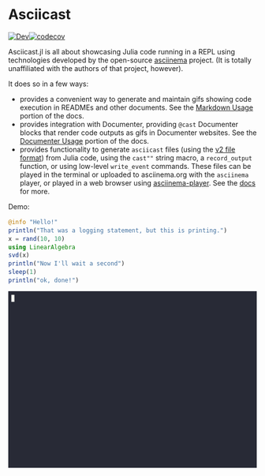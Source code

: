 # Asciicast

[![Dev](https://img.shields.io/badge/docs-dev-blue.svg)](https://ericphanson.github.io/Asciicast.jl/dev)[![codecov](https://codecov.io/gh/ericphanson/Asciicast.jl/graph/badge.svg?token=0ZK1A45AQ0)](https://codecov.io/gh/ericphanson/Asciicast.jl)

Asciicast.jl is all about showcasing Julia code running in a REPL using
technologies developed by the open-source
[asciinema](https://asciinema.org/) project. (It is totally unaffiliated
with the authors of that project, however).

It does so in a few ways:

- provides a convenient way to generate and maintain gifs showing code
  execution in READMEs and other documents. See the [Markdown
  Usage](https://ericphanson.github.io/Asciicast.jl/dev/markdown_usage/)
  portion of the docs.
- provides integration with Documenter, providing `@cast` Documenter
  blocks that render code outputs as gifs in Documenter websites. See
  the [Documenter
  Usage](https://ericphanson.github.io/Asciicast.jl/dev/documenter_usage/)
  portion of the docs.
- provides functionality to generate `asciicast` files (using the [v2
  file
  format](https://github.com/asciinema/asciinema/blob/asciicast-v2/doc/asciicast-v2.md))
  from Julia code, using the `cast""` string macro, a `record_output`
  function, or using low-level `write_event` commands. These files can
  be played in the terminal or uploaded to asciinema.org with the
  `asciinema` player, or played in a web browser using
  [asciinema-player](https://github.com/asciinema/asciinema-player). See
  the [docs](https://ericphanson.github.io/Asciicast.jl/dev/) for more.

Demo:

```julia {cast="true" allow_errors="false"}
@info "Hello!"
println("That was a logging statement, but this is printing.")
x = rand(10, 10)
using LinearAlgebra
svd(x)
println("Now I'll wait a second")
sleep(1)
println("ok, done!")
```

![](assets/output_1_@cast.gif)
